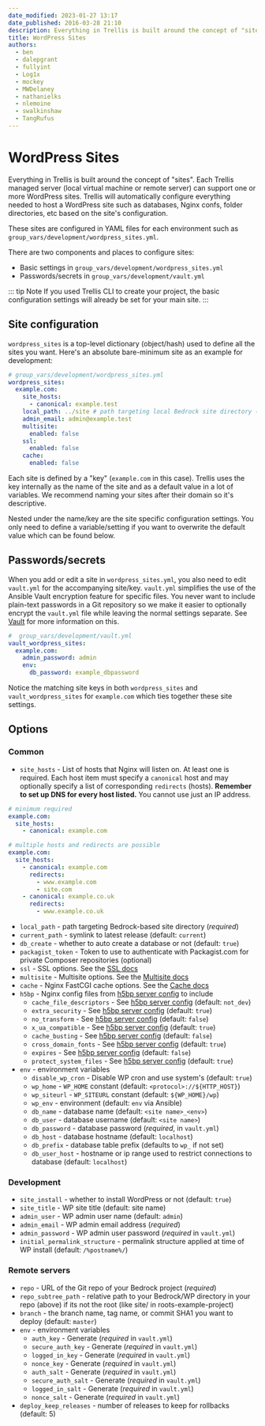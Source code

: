 ```yaml
---
date_modified: 2023-01-27 13:17
date_published: 2016-03-28 21:10
description: Everything in Trellis is built around the concept of "sites". Trellis will automatically configure everything needed to host a WordPress site.
title: WordPress Sites
authors:
  - ben
  - dalepgrant
  - fullyint
  - Log1x
  - mockey
  - MWDelaney
  - nathanielks
  - nlemoine
  - swalkinshaw
  - TangRufus
---
```

# WordPress Sites

Everything in Trellis is built around the concept of "sites". Each Trellis managed server (local virtual machine or remote server) can support one or more WordPress sites. Trellis will automatically configure everything needed to host a WordPress site such as databases, Nginx confs, folder directories, etc based on the site's configuration.

These sites are configured in YAML files for each environment such as `group_vars/development/wordpress_sites.yml`.

There are two components and places to configure sites:

- Basic settings in `group_vars/development/wordpress_sites.yml`
- Passwords/secrets in `group_vars/development/vault.yml`

::: tip Note
If you used Trellis CLI to create your project, the basic configuration settings
will already be set for your main site.
:::

## Site configuration

`wordpress_sites` is a top-level dictionary (object/hash) used to define all the sites you want. Here's an absolute bare-minimum site as an example for development:

```yaml
# group_vars/development/wordpress_sites.yml
wordpress_sites:
  example.com:
    site_hosts:
      - canonical: example.test
    local_path: ../site # path targeting local Bedrock site directory (relative to Ansible root)
    admin_email: admin@example.test
    multisite:
      enabled: false
    ssl:
      enabled: false
    cache:
      enabled: false
```

Each site is defined by a "key" (`example.com` in this case). Trellis uses the key internally as the name of the site and as a default value in a lot of variables. We recommend naming your sites after their domain so it's descriptive.

Nested under the name/key are the site specific configuration settings. You only need to define a variable/setting if you want to overwrite the default value which can be found below.

## Passwords/secrets

When you add or edit a site in `wordpress_sites.yml`, you also need to edit `vault.yml` for the accompanying site/key. `vault.yml` simplifies the use of the Ansible Vault encryption feature for specific files. You never want to include plain-text passwords in a Git repository so we make it easier to optionally encrypt the `vault.yml` file while leaving the normal settings separate. See [Vault](vault.md) for more information on this.

```yaml
#  group_vars/development/vault.yml
vault_wordpress_sites:
  example.com:
    admin_password: admin
    env:
      db_password: example_dbpassword
```

Notice the matching site keys in both `wordpress_sites` and `vault_wordpress_sites` for `example.com` which ties together these site settings.

## Options

### Common

- `site_hosts` - List of hosts that Nginx will listen on. At least one is required. Each host item must specify a `canonical` host and may optionally specify a list of corresponding `redirects` (hosts). **Remember to set up DNS for every host listed.** You cannot use just an IP address.

```yaml
# minimum required
example.com:
  site_hosts:
    - canonical: example.com

# multiple hosts and redirects are possible
example.com:
  site_hosts:
    - canonical: example.com
      redirects:
        - www.example.com
        - site.com
    - canonical: example.co.uk
      redirects:
        - www.example.co.uk
```

- `local_path` - path targeting Bedrock-based site directory (*required*)
- `current_path` - symlink to latest release (default: `current`)
- `db_create` - whether to auto create a database or not (default: `true`)
- `packagist_token` - Token to use to authenticate with Packagist.com for private Composer repositories (optional)
- `ssl` - SSL options. See the [SSL docs](ssl.md)
- `multisite` - Multisite options. See the [Multisite docs](multisite.md)
- `cache` - Nginx FastCGI cache options. See the [Cache docs](fastcgi-caching.md)
- `h5bp` - Nginx config files from [h5bp server config](https://github.com/h5bp/server-configs-nginx) to include
  - `cache_file_descriptors` - See [h5bp server config](https://github.com/h5bp/server-configs-nginx/blob/2.0.0/h5bp/directive-only/cache-file-descriptors.conf) (default: `not_dev`)
  - `extra_security` - See [h5bp server config](https://github.com/h5bp/server-configs-nginx/blob/2.0.0/h5bp/directive-only/extra-security.conf) (default: `true`)
  - `no_transform` - See [h5bp server config](https://github.com/h5bp/server-configs-nginx/blob/2.0.0/h5bp/directive-only/no-transform.conf) (default: `false`)
  - `x_ua_compatible` - See [h5bp server config](https://github.com/h5bp/server-configs-nginx/blob/2.0.0/h5bp/directive-only/x-ua-compatible.conf) (default: `true`)
  - `cache_busting` - See [h5bp server config](https://github.com/h5bp/server-configs-nginx/blob/2.0.0/h5bp/location/cache-busting.conf) (default: `false`)
  - `cross_domain_fonts` - See [h5bp server config](https://github.com/h5bp/server-configs-nginx/blob/2.0.0/h5bp/location/cross-domain-fonts.conf) (default: `true`)
  - `expires` - See [h5bp server config](https://github.com/h5bp/server-configs-nginx/blob/2.0.0/h5bp/location/expires.conf) (default: `false`)
  - `protect_system_files` - See [h5bp server config](https://github.com/h5bp/server-configs-nginx/blob/2.0.0/h5bp/location/protect-system-files.conf) (default: `true`)
- `env` - environment variables
  - `disable_wp_cron` - Disable WP cron and use system's (default: `true`)
  - `wp_home` - `WP_HOME` constant (default: `<protocol>://${HTTP_HOST}`)
  - `wp_siteurl` - `WP_SITEURL` constant (default: `${WP_HOME}/wp`)
  - `wp_env` - environment (default: `env` via Ansible)
  - `db_name` - database name (default: `<site name>_<env>`)
  - `db_user` - database username (default: `<site name>`)
  - `db_password` - database password (*required*, in `vault.yml`)
  - `db_host` - database hostname (default: `localhost`)
  - `db_prefix` - database table prefix (defaults to `wp_` if not set)
  - `db_user_host` - hostname or ip range used to restrict connections to database (default: `localhost`)

### Development

- `site_install` - whether to install WordPress or not (default: `true`)
- `site_title` - WP site title (default: site name)
- `admin_user` - WP admin user name (default: `admin`)
- `admin_email` - WP admin email address (*required*)
- `admin_password` - WP admin user password (*required* in `vault.yml`)
- `initial_permalink_structure` - permalink structure applied at time of WP install (default: `/%postname%/`)

### Remote servers

- `repo` - URL of the Git repo of your Bedrock project (*required*)
- `repo_subtree_path` - relative path to your Bedrock/WP directory in your repo (above) if its not the root (like site/ in roots-example-project)
- `branch` - the branch name, tag name, or commit SHA1 you want to deploy (default: `master`)
- `env` - environment variables
  - `auth_key` - Generate (*required* in `vault.yml`)
  - `secure_auth_key` - Generate (*required* in `vault.yml`)
  - `logged_in_key` - Generate (*required* in `vault.yml`)
  - `nonce_key` - Generate (*required* in `vault.yml`)
  - `auth_salt` - Generate (*required* in `vault.yml`)
  - `secure_auth_salt` - Generate (*required* in `vault.yml`)
  - `logged_in_salt` - Generate (*required* in `vault.yml`)
  - `nonce_salt` - Generate (*required* in `vault.yml`)
- `deploy_keep_releases` - number of releases to keep for rollbacks (default: 5)
